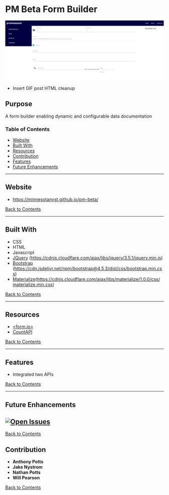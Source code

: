 # PM Beta Form Builder

![Wireframe of Promeasure](./assets/images/wireframe.png)
- Insert GIF post HTML cleanup

## Purpose
A form builder enabling dynamic and configurable data documentation

### Table of Contents
- [Website](#website)
- [Built With](#built-with)
- [Resources](#resources)
- [Contribution](#contribution)
- [Features](#features)
- [Future Enhancements](#future-enhancements)

---
## Website
- https://minnesotanyst.github.io/pm-beta/

[Back to Contents](#table-of-contents)

---
## Built With
- CSS
- HTML
- Javascript
- [JQuery](https://jquery.com/) (https://cdnjs.cloudflare.com/ajax/libs/jquery/3.5.1/jquery.min.js)
- [Bootstrap](https://getbootstrap.com/) (https://cdn.jsdelivr.net/npm/bootstrap@4.5.3/dist/css/bootstrap.min.css)
- [Materialize](https://materializecss.com/)(https://cdnjs.cloudflare.com/ajax/libs/materialize/1.0.0/css/materialize.min.css)

[Back to Contents](#table-of-contents)

---
## Resources
- [<form.io>](https://www.form.io/)
- [CountAPI](https://countapi.xyz/)

[Back to Contents](#table-of-contents)

---
## Features
- Integrated two APIs

[Back to Contents](#table-of-contents)

---

## Future Enhancements
[![Open Issues](https://img.shields.io/github/issues/minnesotaNyst/pm-beta?style=flat-square/)](https://github.com/minnesotaNyst/pm-beta/issues)
- 

[Back to Contents](#table-of-contents)

## Contribution
- **Anthony Potts**
- **Jake Nystrom**
- **Nathan Potts**
- **Will Pearson**

[Back to Contents](#table-of-contents)